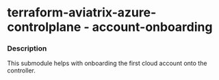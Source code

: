 # terraform-aviatrix-azure-controlplane - account-onboarding

### Description
This submodule helps with onboarding the first cloud account onto the controller.
